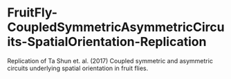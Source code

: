 # FruitFly-CoupledSymmetricAsymmetricCircuits-SpatialOrientation-Replication
Replication of Ta Shun et. al. (2017) Coupled symmetric and asymmetric circuits underlying spatial orientation in fruit flies.
